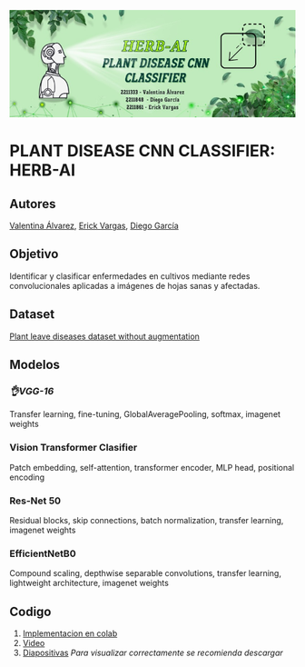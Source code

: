 ![HERB-AI PLANT DISEASE cnn CLASSIFIER](Banner_Herb-AI.jpg)

# **PLANT DISEASE CNN CLASSIFIER: HERB-AI**

## Autores

[Valentina Álvarez](https://github.com/valentinav03), [Erick Vargas](https://github.com/Darnell0323), [Diego García](https://github.com/DAlejandroGB)

## Objetivo

Identificar y clasificar enfermedades en cultivos mediante redes convolucionales aplicadas a imágenes de hojas sanas y afectadas.

## Dataset

[Plant leave diseases dataset without augmentation](https://data.mendeley.com/public-files/datasets/tywbtsjrjv/files/d5652a28-c1d8-4b76-97f3-72fb80f94efc/file_downloaded)

## Modelos

### ***👌VGG-16***
Transfer learning, fine-tuning, GlobalAveragePooling, softmax, imagenet weights

### Vision Transformer Clasifier
Patch embedding, self-attention, transformer encoder, MLP head, positional encoding

### Res-Net 50
Residual blocks, skip connections, batch normalization, transfer learning, imagenet weights

### EfficientNetB0
Compound scaling, depthwise separable convolutions, transfer learning, lightweight architecture, imagenet weights

## Codigo

1. [Implementacion en colab](https://colab.research.google.com/drive/1-jIcWLvyPKb4BJMt93VJR5kQrrVWQQg3?usp=sharing)
2. [Video]()
3. [Diapositivas](Diseases%20Plant%20CNN%20Clasifier.pdf) *Para visualizar correctamente se recomienda descargar*
